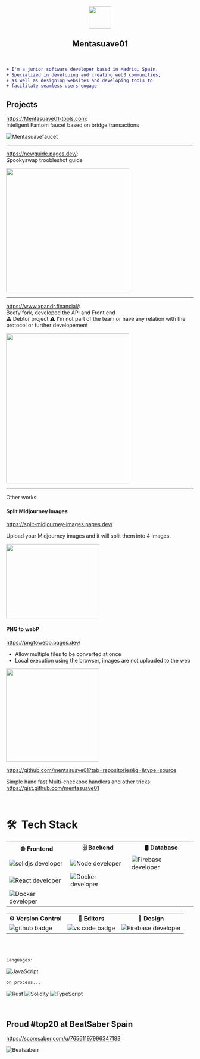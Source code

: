<!--
**mentasuave01/mentasuave01** is a ✨ _special_ ✨ repository because its `README.md` (this file) appears on your GitHub profile.

Here are some ideas to get you started:

- 🔭 I’m currently working on ...
- 🌱 I’m currently learning ...
- 👯 I’m looking to collaborate on ...
- 🤔 I’m looking for help with ...
- 💬 Ask me about ...
- 📫 How to reach me: ..
- 😄 Pronouns: ...
- ⚡ Fun fact: ...
-->

  <div align="center">
    <img  width="60em" height="60em" src="https://lh3.googleusercontent.com/a-/AOh14GivJVFHh5MV4xXE0G8JsrjlS-UIwTG1fu3a3Ezn=s96-c">
  </div>

<h2 align="center"> Mentasuave01</h2>
</br>

```diff
+ I'm a junior software developer based in Madrid, Spain.
+ Specialized in developing and creating web3 communities,
+ as well as designing websites and developing tools to
+ facilitate seamless users engage
```

## Projects

https://Mentasuave01-tools.com: <br> Inteligent Fantom faucet based on bridge transactions

![Mentasuavefaucet](https://i.imgur.com/NbrJzNO.png)

---

https://newguide.pages.dev/: <br> Spookyswap troobleshot guide

<img src="https://i.imgur.com/Jl1TzBY.gif" width="330" height="333">

---

https://www.xpandr.financial/: <br>
Beefy fork, developed the API and Front end <br>
⚠️ Debtor project ⚠️ I'm not part of the team or have any relation with the protocol or further developement

<img src="https://i.imgur.com/nQYAzsx.png" width="330" height="403">

---

Other works:

<h4>Split Midjourney Images</h4>

https://split-midjourney-images.pages.dev/

Upload your Midjourney images and it will split them into 4 images.

<img src="https://i.imgur.com/o3gkSuY.png" width="250" height="200">

<h4>PNG to webP </h4>

https://pngtowebp.pages.dev/

<ul>
<li>Allow multiple files to be converted at once</li>
<li>Local execution using the browser, images are not uploaded to the web</li>
</ul>
<img src="https://i.imgur.com/5iZAzfr.png" width="250" height="250">

https://github.com/mentasuave01?tab=repositories&q=&type=source

Simple hand fast Multi-checkbox handlers and other tricks:
https://gist.github.com/mentasuave01

</br>

# 🛠 &nbsp;Tech Stack

  <div align="center">
    <table>
         <tr>
            <th>🌐 Frontend</th>
            <th>🗄 Backend </th>
            <th> 🛢 Database  </th>
         </tr>
         <tr>
            <td><img alt="solidjs developer" src="https://img.shields.io/badge/SolidJS-2c4f7c?style=for-the-badge&logo=solid&logoColor=c8c9cb"></td>
             <td><img alt="Node developer" src="https://img.shields.io/badge/node.js-6DA55F?style=for-the-badge&logo=node.js&logoColor=white"></td>
            <td><img alt="Firebase developer" src="https://img.shields.io/badge/firebase-%23039BE5.svg?style=for-the-badge&logo=firebase"></td>
         </tr>
         <tr>
            <td><img alt="React developer" src="https://img.shields.io/badge/react-%2320232a.svg?style=for-the-badge&logo=react&logoColor=%2361DAFB"></td>
            <td><img alt="Docker developer" src="https://img.shields.io/badge/docker-%230db7ed.svg?style=for-the-badge&logo=docker&logoColor=white"></td>
            <td></td>
         </tr>
         <tr>
            <td><img alt="Docker developer" src="https://img.shields.io/badge/Next-black?style=for-the-badge&logo=next.js&logoColor=white"></td>
            <td></td>
         </tr>
      </table>
      <table>
         <tr>
            <th>⚙️ Version Control</th>
            <th>🔧 Editors </th>
            <th> 🎨 Design  </th>
         </tr>
         <tr>
            <td><img alt="github badge" src="https://img.shields.io/badge/github-%23121011.svg?style=for-the-badge&logo=github&logoColor=white"></td>
             <td><img alt="vs code badge" src="https://img.shields.io/badge/-Visual%20Studio%20Code-0A1A2F?style=flat&logo=visual-studio-code&logoColor=007ACC"></td>
            <td><img alt="Firebase developer" src="https://img.shields.io/badge/Framer-black?style=for-the-badge&logo=framer&logoColor=blue"></td>
         </tr>
      </table>
  </div>

</br>
</br>

```diff
Languages:
```

![JavaScript](https://img.shields.io/badge/javascript-%23323330.svg?style=for-the-badge&logo=javascript&logoColor=%23F7DF1E)

```diff
on process...
```

![Rust](https://img.shields.io/badge/rust-%23000000.svg?style=for-the-badge&logo=rust&logoColor=white)
![Solidity](https://img.shields.io/badge/Solidity-%23363636.svg?style=for-the-badge&logo=solidity&logoColor=white)
![TypeScript](https://img.shields.io/badge/typescript-%23007ACC.svg?style=for-the-badge&logo=typescript&logoColor=white)

</br>

## Proud #top20 at BeatSaber Spain </br>

https://scoresaber.com/u/76561197996347183

![Beatsaberr](https://s.cafebazaar.ir/images/icons/com.ihd.beatsaber-f75d39ee-32cc-4fc6-90be-026a7ae9ab50_128x128.png?x-img=v1/resize,w_128/format,type_webp)

<br/>
